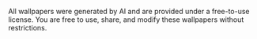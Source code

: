 All wallpapers were generated by AI and are provided under a free-to-use license. You are free to use, share, and modify these wallpapers without restrictions.
